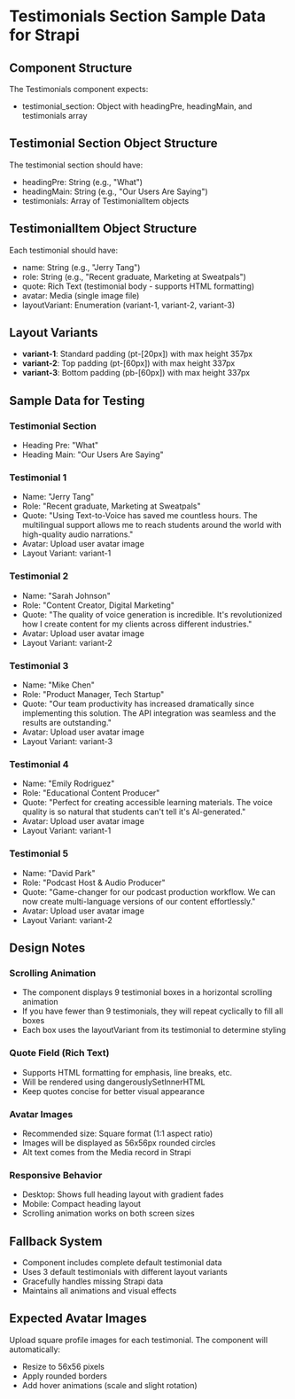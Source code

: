 # Testimonials Section Sample Data for Strapi

## Component Structure
The Testimonials component expects:
- testimonial_section: Object with headingPre, headingMain, and testimonials array

## Testimonial Section Object Structure
The testimonial section should have:
- headingPre: String (e.g., "What")
- headingMain: String (e.g., "Our Users Are Saying")
- testimonials: Array of TestimonialItem objects

## TestimonialItem Object Structure
Each testimonial should have:
- name: String (e.g., "Jerry Tang")
- role: String (e.g., "Recent graduate, Marketing at Sweatpals")
- quote: Rich Text (testimonial body - supports HTML formatting)
- avatar: Media (single image file)
- layoutVariant: Enumeration (variant-1, variant-2, variant-3)

## Layout Variants
- **variant-1**: Standard padding (pt-[20px]) with max height 357px
- **variant-2**: Top padding (pt-[60px]) with max height 337px  
- **variant-3**: Bottom padding (pb-[60px]) with max height 337px

## Sample Data for Testing

### Testimonial Section
- Heading Pre: "What"
- Heading Main: "Our Users Are Saying"

### Testimonial 1
- Name: "Jerry Tang"
- Role: "Recent graduate, Marketing at Sweatpals"
- Quote: "Using Text-to-Voice has saved me countless hours. The multilingual support allows me to reach students around the world with high-quality audio narrations."
- Avatar: Upload user avatar image
- Layout Variant: variant-1

### Testimonial 2
- Name: "Sarah Johnson"
- Role: "Content Creator, Digital Marketing"
- Quote: "The quality of voice generation is incredible. It's revolutionized how I create content for my clients across different industries."
- Avatar: Upload user avatar image
- Layout Variant: variant-2

### Testimonial 3
- Name: "Mike Chen"
- Role: "Product Manager, Tech Startup"
- Quote: "Our team productivity has increased dramatically since implementing this solution. The API integration was seamless and the results are outstanding."
- Avatar: Upload user avatar image
- Layout Variant: variant-3

### Testimonial 4
- Name: "Emily Rodriguez"
- Role: "Educational Content Producer"
- Quote: "Perfect for creating accessible learning materials. The voice quality is so natural that students can't tell it's AI-generated."
- Avatar: Upload user avatar image
- Layout Variant: variant-1

### Testimonial 5
- Name: "David Park"
- Role: "Podcast Host & Audio Producer"
- Quote: "Game-changer for our podcast production workflow. We can now create multi-language versions of our content effortlessly."
- Avatar: Upload user avatar image
- Layout Variant: variant-2

## Design Notes

### Scrolling Animation
- The component displays 9 testimonial boxes in a horizontal scrolling animation
- If you have fewer than 9 testimonials, they will repeat cyclically to fill all boxes
- Each box uses the layoutVariant from its testimonial to determine styling

### Quote Field (Rich Text)
- Supports HTML formatting for emphasis, line breaks, etc.
- Will be rendered using dangerouslySetInnerHTML
- Keep quotes concise for better visual appearance

### Avatar Images
- Recommended size: Square format (1:1 aspect ratio)
- Images will be displayed as 56x56px rounded circles
- Alt text comes from the Media record in Strapi

### Responsive Behavior
- Desktop: Shows full heading layout with gradient fades
- Mobile: Compact heading layout
- Scrolling animation works on both screen sizes

## Fallback System
- Component includes complete default testimonial data
- Uses 3 default testimonials with different layout variants
- Gracefully handles missing Strapi data
- Maintains all animations and visual effects

## Expected Avatar Images
Upload square profile images for each testimonial. The component will automatically:
- Resize to 56x56 pixels
- Apply rounded borders
- Add hover animations (scale and slight rotation)
